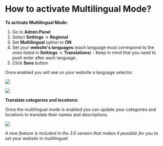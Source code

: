 # How to activate Multilingual Mode?

**To activate Multilingual Mode:**

1.  Go to  **Admin Panel**
2.  Select  **Settings**  ->  **Regional**
3.  Set  **Multilingual**  option to  **ON**
4.  Set your  **website's languages**  (each language must correspond to the ones listed in  **Settings**  ->  **Translations**) - Keep in mind that you need to push enter after each language.
5.  Click  **Save**  button

Once enabled you will see on your website a language selector.

![](https://raw.githubusercontent.com/yclas/guides/master/images/multilingual-configuration.png)

![](https://raw.githubusercontent.com/yclas/guides/master/images/multilingual-selector.png)

**Translate categories and locations:**

Once the multilingual mode is enabled you can update your categories and locations to translate their names and descriptions.

![](https://raw.githubusercontent.com/yclas/guides/master/images/multilingual-translate-categories-locations.png)

*A new feature is included in the 3.5 version that makes it possible for you to set your website in multilingual.*

